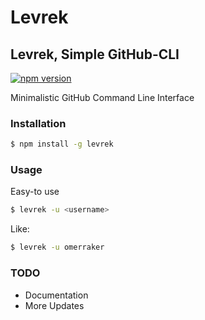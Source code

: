 # Levrek

## Levrek, Simple GitHub-CLI
[![npm version](https://badge.fury.io/js/levrek.svg)](https://badge.fury.io/js/levrek)

Minimalistic GitHub Command Line Interface


### Installation


```sh
$ npm install -g levrek
```

### Usage

Easy-to use

```sh
$ levrek -u <username>
```

Like: 
```sh
$ levrek -u omerraker
```

### TODO
  - Documentation
  - More Updates
